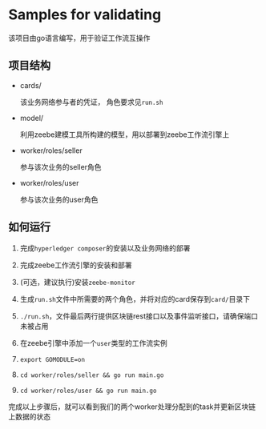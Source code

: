 # Samples for validating

该项目由go语言编写，用于验证工作流互操作

## 项目结构

- cards/

    该业务网络参与者的凭证， 角色要求见`run.sh`

- model/

    利用zeebe建模工具所构建的模型，用以部署到zeebe工作流引擎上

- worker/roles/seller

    参与该次业务的seller角色

- worker/roles/user

    参与该次业务的user角色

## 如何运行

1. 完成`hyperledger composer`的安装以及业务网络的部署

1. 完成zeebe工作流引擎的安装和部署

1. (可选，建议执行)安装`zeebe-monitor`

1. 生成`run.sh`文件中所需要的两个角色，并将对应的card保存到`card/`目录下

1. `./run.sh`，文件最后两行提供区块链rest接口以及事件监听接口，请确保端口未被占用

1. 在zeebe引擎中添加一个`user`类型的工作流实例

1. `export GOMODULE=on`

1. `cd worker/roles/seller && go run main.go`

1. `cd worker/roles/user && go run main.go`

完成以上步骤后，就可以看到我们的两个worker处理分配到的task并更新区块链上数据的状态